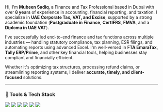 Hi, I'm **Mubeen Sadiq**, a Finance and Tax Professional based in Dubai with over **8 years** of experience in accounting, financial reporting, and taxation. I specialize in **UAE Corporate Tax, VAT, and Excise**, supported by a strong academic foundation (**Postgraduate in Finance**, **CertIFRS**, **FMVA**, and a **Diploma in UAE VAT**).

I've successfully led end-to-end finance and tax functions across multiple industries — handling statutory compliance, tax planning, ESR filings, and automating reports using advanced Excel. I'm well-versed in **FTA EmaraTax**, **Tally ERP/Prime**, and other key financial tools, helping businesses stay compliant and financially efficient.

Whether it's optimizing tax structures, processing refund claims, or streamlining reporting systems, I deliver **accurate, timely, and client-focused** solutions.

---

### 🧰 Tools & Tech Stack

<p align="left">
  <a href="#"><img src="https://img.shields.io/badge/Microsoft_Excel-217346?style=for-the-badge&logo=microsoft-excel&logoColor=white"/></a>
  <a href="#"><img src="https://img.shields.io/badge/Tally_Prime-009DC4?style=for-the-badge&logoColor=white"/></a>
  <a href="#"><img src="https://img.shields.io/badge/QuickBooks-2CA01C?style=for-the-badge&logo=intuit&logoColor=white"/></a>
  <a href="#"><img src="https://img.shields.io/badge/Zoho_CRM-FC4C02?style=for-the-badge&logoColor=white"/></a>
  <a href="#"><img src="https://img.shields.io/badge/EmaraTax-UAE_CT_System-007B8A?style=for-the-badge&logoColor=white"/></a>
  <a href="#"><img src="https://img.shields.io/badge/Power_BI-F2C811?style=for-the-badge&logo=powerbi&logoColor=black"/></a>
</p>
